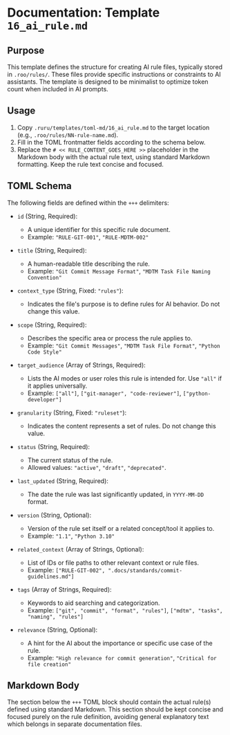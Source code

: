# Documentation: Template `16_ai_rule.md`

## Purpose

This template defines the structure for creating AI rule files, typically stored in `.roo/rules/`. These files provide specific instructions or constraints to AI assistants. The template is designed to be minimalist to optimize token count when included in AI prompts.

## Usage

1.  Copy `.ruru/templates/toml-md/16_ai_rule.md` to the target location (e.g., `.roo/rules/NN-rule-name.md`).
2.  Fill in the TOML frontmatter fields according to the schema below.
3.  Replace the `# << RULE_CONTENT_GOES_HERE >>` placeholder in the Markdown body with the actual rule text, using standard Markdown formatting. Keep the rule text concise and focused.

## TOML Schema

The following fields are defined within the `+++` delimiters:

*   `id` (String, Required):
    *   A unique identifier for this specific rule document.
    *   Example: `"RULE-GIT-001"`, `"RULE-MDTM-002"`

*   `title` (String, Required):
    *   A human-readable title describing the rule.
    *   Example: `"Git Commit Message Format"`, `"MDTM Task File Naming Convention"`

*   `context_type` (String, Fixed: `"rules"`):
    *   Indicates the file's purpose is to define rules for AI behavior. Do not change this value.

*   `scope` (String, Required):
    *   Describes the specific area or process the rule applies to.
    *   Example: `"Git Commit Messages"`, `"MDTM Task File Format"`, `"Python Code Style"`

*   `target_audience` (Array of Strings, Required):
    *   Lists the AI modes or user roles this rule is intended for. Use `"all"` if it applies universally.
    *   Example: `["all"]`, `["git-manager", "code-reviewer"]`, `["python-developer"]`

*   `granularity` (String, Fixed: `"ruleset"`):
    *   Indicates the content represents a set of rules. Do not change this value.

*   `status` (String, Required):
    *   The current status of the rule.
    *   Allowed values: `"active"`, `"draft"`, `"deprecated"`.

*   `last_updated` (String, Required):
    *   The date the rule was last significantly updated, in `YYYY-MM-DD` format.

*   `version` (String, Optional):
    *   Version of the rule set itself or a related concept/tool it applies to.
    *   Example: `"1.1"`, `"Python 3.10"`

*   `related_context` (Array of Strings, Optional):
    *   List of IDs or file paths to other relevant context or rule files.
    *   Example: `["RULE-GIT-002", ".docs/standards/commit-guidelines.md"]`

*   `tags` (Array of Strings, Required):
    *   Keywords to aid searching and categorization.
    *   Example: `["git", "commit", "format", "rules"]`, `["mdtm", "tasks", "naming", "rules"]`

*   `relevance` (String, Optional):
    *   A hint for the AI about the importance or specific use case of the rule.
    *   Example: `"High relevance for commit generation"`, `"Critical for file creation"`

## Markdown Body

The section below the `+++` TOML block should contain the actual rule(s) defined using standard Markdown. This section should be kept concise and focused purely on the rule definition, avoiding general explanatory text which belongs in separate documentation files.
